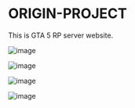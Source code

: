 # ORIGIN-PROJECT
This is GTA 5 RP server website.

![image](https://user-images.githubusercontent.com/82542634/170478468-d2b53421-4203-411f-bd76-3ef64a3483ab.png)

![image](https://user-images.githubusercontent.com/82542634/170478492-0969ad68-a486-4e7d-87f4-0826fc6e72c2.png)

![image](https://user-images.githubusercontent.com/82542634/170478514-f051103b-0ed8-4b38-9562-247ad50907eb.png)

![image](https://user-images.githubusercontent.com/82542634/170478532-e973d041-1906-4978-b1ce-c758f052f4e1.png)
